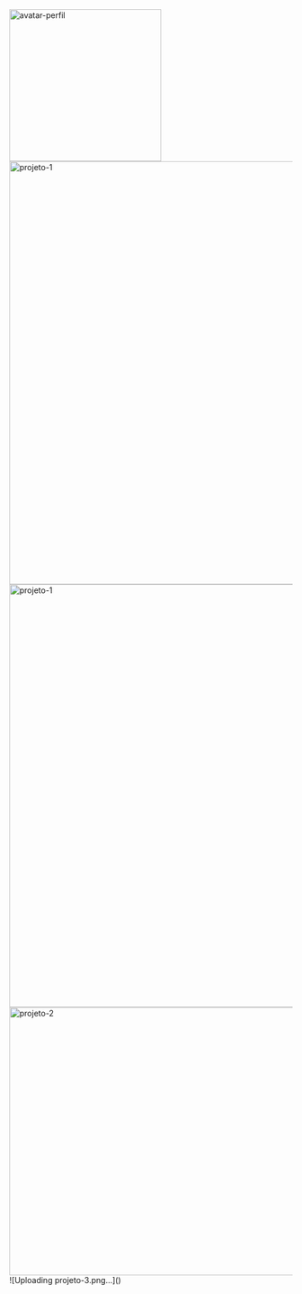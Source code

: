 <img width="270" height="270" alt="avatar-perfil" src="https://github.com/user-attachments/assets/5e7d1241-9642-4565-8bb8-e92e1243db15" />
<img width="1254" height="751" alt="projeto-1" src="https://github.com/user-attachments/assets/6bbcfe09-0644-44de-bbb3-f29783de4346" /><img width="1254" height="751" alt="projeto-1" src="https://github.com/user-attachments/assets/3f8ca815-c7cc-412b-8fd3-497b563af111" />
<img width="712" height="476" alt="projeto-2" src="https://github.com/user-attachments/assets/b1e07c7b-fa69-46ef-85a0-dd122420b168" />
![Uploading projeto-3.png…]()
